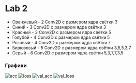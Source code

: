 # Lab 2
* Оранжевый - 2 Conv2D с размером ядра свётки 3
* Синий - 3 Conv2D с размером ядра свётки 3
* Красный - 3 Conv2D с размером ядра свётки 5
* Голубой -  4 Conv2D с размером ядра свётки 5
* Розовый -  4 Conv2D с размером ядра свётки 7
* Бирюзовый - 5 Conv2D с размером ядра свётки 3,5,5,3,7
* Серый - 6 Conv2D с размером ядра свётки 5,3,7,7,3,5
### Графики
![acc](/acc.png)
![loss](/loss.png)
![val_acc](/val_acc.png)
![val_loss](/val_loss.png)
